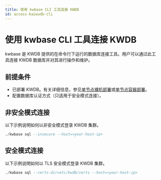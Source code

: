 ```yaml
---
title: 使用 kwbase CLI 工具连接 KWDB
id: access-kaiwudb-cli
---
```


# 使用 kwbase CLI 工具连接 KWDB

kwbase 是 KWDB 提供的在命令行下运行的数据库连接工具。用户可以通过此工具连接 KWDB 数据库并对其进行操作和维护。

## 前提条件

- 已部署 KWDB。有关详细信息，参见[单节点裸机部署](../install-kaiwudb/quickstart-bare-metal.md)或[单节点容器部署](../install-kaiwudb/quickstart-docker.md)。
- 配置数据库认证方式（只适用于安全模式连接）。

## 非安全模式连接

以下示例说明如何以非安全模式登录 KWDB 集群。

```sql
./kwbase sql --insecure --host=<your-host-ip>
```

## 安全模式连接

以下示例说明如何以 TLS 安全模式登录 KWDB 集群。

```sql
./kwbase sql --certs-dir=etc/kwdb/certs --host=<your-host-ip>
```
